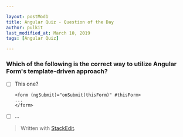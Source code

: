 ```yaml
---

layout: postMod1
title: Angular Quiz - Question of the Day
author: pulkit
last_modified_at: March 10, 2019
tags: [Angular Quiz]

---
```


### Which of the following is the correct way to utilize Angular Form's template-driven approach?

  - [ ] This one?
	   ```
    <form (ngSubmit)="onSubmit(thisForm)" #thisForm>
	   ...
	</form>
	
    ```

 - [ ] ...

> Written with [StackEdit](https://stackedit.io/).
<!--stackedit_data:
eyJoaXN0b3J5IjpbMTMwMzI3MzI2NV19
-->